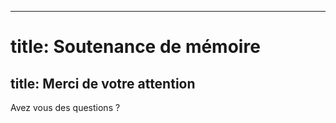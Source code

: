 ﻿

---
# title: Soutenance de mémoire

title: Merci de votre attention
---

Avez vous des questions ?